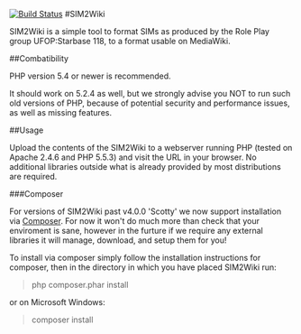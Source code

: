 [![Build Status](https://travis-ci.org/neojames/SIM2Wiki.svg?branch=rewrite)](https://travis-ci.org/neojames/SIM2Wiki)
#SIM2Wiki

SIM2Wiki is a simple tool to format SIMs as produced by the Role Play group UFOP:Starbase 118, to a format usable on MediaWiki.

##Combatibility

PHP version 5.4 or newer is recommended.

It should work on 5.2.4 as well, but we strongly advise you NOT to run such old versions of PHP, because of potential security and performance issues, as well as missing features.

##Usage

Upload the contents of the SIM2Wiki to a webserver running PHP (tested on Apache 2.4.6 and PHP 5.5.3) and visit the URL in your browser. No additional libraries outside what is already provided by most distributions are required.

###Composer

For versions of SIM2Wiki past v4.0.0 'Scotty' we now support installation via [Composer](https://getcomposer.org/). For now it won't do much more than check that your enviroment is sane, however in the furture if we require any external libraries it will manage, download, and setup them for you!

To install via composer simply follow the installation instructions for composer, then in the directory in which you have placed SIM2Wiki run:

>php composer.phar install

or on Microsoft Windows:

>composer install